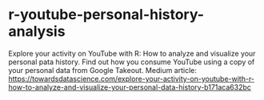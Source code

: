 # r-youtube-personal-history-analysis
Explore your activity on YouTube with R: How to analyze and visualize your personal pata history. Find out how you consume YouTube using a copy of your personal data from Google Takeout. Medium article: https://towardsdatascience.com/explore-your-activity-on-youtube-with-r-how-to-analyze-and-visualize-your-personal-data-history-b171aca632bc
